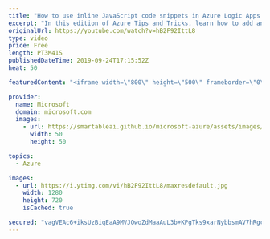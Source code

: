 ```yaml
---
title: "How to use inline JavaScript code snippets in Azure Logic Apps | Azure Tips and Tricks"
excerpt: "In this edition of Azure Tips and Tricks, learn how to add and run JavaScript code snippets by using inline code in Azure Logic Apps. Inline JavaScript code snippets enables you to have actions in your Logic App with custom code to build custom conditions and data manipulations.    For more tips and"
originalUrl: https://youtube.com/watch?v=hB2F92IttL8
type: video
price: Free
length: PT3M41S
publishedDateTime: 2019-09-24T17:15:52Z
heat: 50

featuredContent: "<iframe width=\"800\" height=\"500\" frameborder=\"0\" src=\"https://www.youtube.com/embed/hB2F92IttL8\" allow=\"accelerometer; autoplay; encrypted-media; gyroscope; picture-in-picture\" allowfullscreen></iframe>"

provider:
  name: Microsoft
  domain: microsoft.com
  images:
    - url: https://smartableai.github.io/microsoft-azure/assets/images/organizations/microsoft.com-50x50.jpg
      width: 50
      height: 50

topics:
  - Azure

images:
  - url: https://i.ytimg.com/vi/hB2F92IttL8/maxresdefault.jpg
    width: 1280
    height: 720
    isCached: true

secured: "vagVEAc6+iksUzBiqEaA9MVJOwoZdMaaAuL3b+KPgTks9xarNybbsmAV7hRgc3yk4zDlVMso/y4Bf0SriqWCfutyQPvr8wVoJ4gQLtKAQRnb0oiVHu6TiJTWyCQs//0r7lSIqJMST7L7HxDMlrcfUV20kIvgHjTgsymeEos1N5X2KWZd1yQ8QjJTOw2swktvWOUK5FpHnhxsMY83tySEHsY5HJvx9nRsTk0OZ2LTRhGbrrLNRq8aGj63IXNvr8ipQIZqDW5xoAp1u3Fy5bo4ss41oyYapNjYa57or7M0a1M7whrsii3MSvPQtDHgrLZWQoCo+HeKqh+xocHWfXVJWPKpi29ugT0UQeD0BILIIkE0+ushdcG9irQE4GhMPrDBvrOCKcGIv3KeaWnlufO1gGiungqTuCp8lk0rHTWlO3M=;rZk8sGmPhHuCVZIujWTCyg=="
---
```


